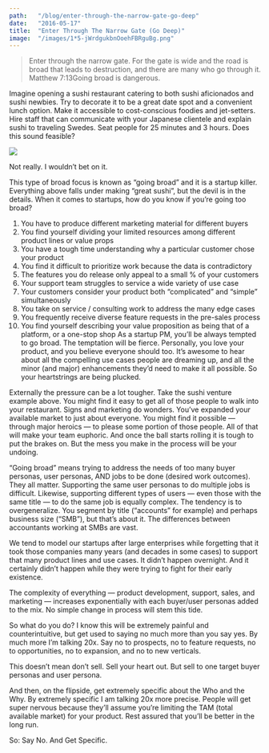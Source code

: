 ```yaml
---
path:	"/blog/enter-through-the-narrow-gate-go-deep"
date:	"2016-05-17"
title:	"Enter Through The Narrow Gate (Go Deep)"
image:	"/images/1*5-jWrdgukbnOoehFBRguBg.png"
---
```



> Enter through the narrow gate. For the gate is wide and the road is broad that leads to destruction, and there are many who go through it.  
> Matthew 7:13Going broad is dangerous.

Imagine opening a sushi restaurant catering to both sushi aficionados and sushi newbies. Try to decorate it to be a great date spot and a convenient lunch option. Make it accessible to cost-conscious foodies and jet-setters. Hire staff that can communicate with your Japanese clientele and explain sushi to traveling Swedes. Seat people for 25 minutes and 3 hours. Does this sound feasible?

![](/images/1*5-jWrdgukbnOoehFBRguBg.png)

Not really. I wouldn’t bet on it.

This type of broad focus is known as “going broad” and it is a startup killer. Everything above falls under making “great sushi”, but the devil is in the details. When it comes to startups, how do you know if you’re going too broad?

1. You have to produce different marketing material for different buyers
2. You find yourself dividing your limited resources among different product lines or value props
3. You have a tough time understanding why a particular customer chose your product
4. You find it difficult to prioritize work because the data is contradictory
5. The features you do release only appeal to a small % of your customers
6. Your support team struggles to service a wide variety of use case
7. Your customers consider your product both “complicated” and “simple” simultaneously
8. You take on service / consulting work to address the many edge cases
9. You frequently receive diverse feature requests in the pre-sales process
10. You find yourself describing your value proposition as being that of a platform, or a one-stop shop
As a startup PM, you’ll be always tempted to go broad. The temptation will be fierce. Personally, you love your product, and you believe everyone should too. It’s awesome to hear about all the compelling use cases people are dreaming up, and all the minor (and major) enhancements they’d need to make it all possible. So your heartstrings are being plucked.

Externally the pressure can be a lot tougher. Take the sushi venture example above. You might find it easy to get all of those people to walk into your restaurant. Signs and marketing do wonders. You’ve expanded your available market to just about everyone. You might find it possible — through major heroics — to please some portion of those people. All of that will make your team euphoric. And once the ball starts rolling it is tough to put the brakes on. But the mess you make in the process will be your undoing.

“Going broad” means trying to address the needs of too many buyer personas, user personas, AND jobs to be done (desired work outcomes). They all matter. Supporting the same user personas to do multiple jobs is difficult. Likewise, supporting different types of users — even those with the same title — to do the same job is equally complex. The tendency is to overgeneralize. You segment by title (“accounts” for example) and perhaps business size (“SMB”), but that’s about it. The differences between accountants working at SMBs are vast.

We tend to model our startups after large enterprises while forgetting that it took those companies many years (and decades in some cases) to support that many product lines and use cases. It didn’t happen overnight. And it certainly didn’t happen while they were trying to fight for their early existence.

The complexity of everything — product development, support, sales, and marketing — increases exponentially with each buyer/user personas added to the mix. No simple change in process will stem this tide.

So what do you do? I know this will be extremely painful and counterintuitive, but get used to saying no much more than you say yes. By much more I’m talking 20x. Say no to prospects, no to feature requests, no to opportunities, no to expansion, and no to new verticals.

This doesn’t mean don’t sell. Sell your heart out. But sell to one target buyer personas and user persona.

And then, on the flipside, get extremely specific about the Who and the Why. By extremely specific I am talking 20x more precise. People will get super nervous because they’ll assume you’re limiting the TAM (total available market) for your product. Rest assured that you’ll be better in the long run.

So: Say No. And Get Specific.

